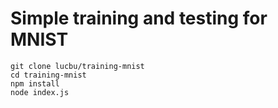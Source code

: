 # Simple training and testing for MNIST

    git clone lucbu/training-mnist
    cd training-mnist
    npm install
    node index.js
